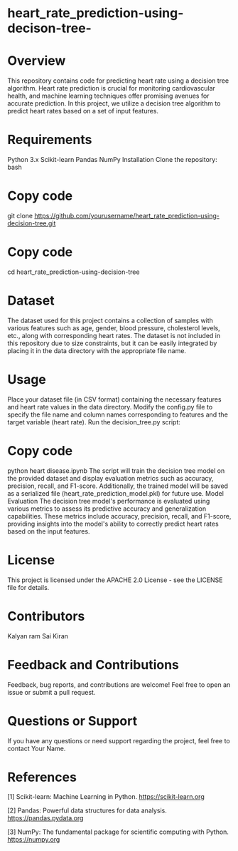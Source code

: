 # heart_rate_prediction-using-decison-tree-
# Overview
This repository contains code for predicting heart rate using a decision tree algorithm. Heart rate prediction is crucial for monitoring cardiovascular health, and machine learning techniques offer promising avenues for accurate prediction. In this project, we utilize a decision tree algorithm to predict heart rates based on a set of input features.

# Requirements
Python 3.x
Scikit-learn
Pandas
NumPy
Installation
Clone the repository:
bash
# Copy code
git clone https://github.com/yourusername/heart_rate_prediction-using-decision-tree.git

# Copy code
cd heart_rate_prediction-using-decision-tree

# Dataset
The dataset used for this project contains a collection of samples with various features such as age, gender, blood pressure, cholesterol levels, etc., along with corresponding heart rates. The dataset is not included in this repository due to size constraints, but it can be easily integrated by placing it in the data directory with the appropriate file name.

# Usage
Place your dataset file (in CSV format) containing the necessary features and heart rate values in the data directory.
Modify the config.py file to specify the file name and column names corresponding to features and the target variable (heart rate).
Run the decision_tree.py script:
# Copy code
python heart disease.ipynb
The script will train the decision tree model on the provided dataset and display evaluation metrics such as accuracy, precision, recall, and F1-score.
Additionally, the trained model will be saved as a serialized file (heart_rate_prediction_model.pkl) for future use.
Model Evaluation
The decision tree model's performance is evaluated using various metrics to assess its predictive accuracy and generalization capabilities. These metrics include accuracy, precision, recall, and F1-score, providing insights into the model's ability to correctly predict heart rates based on the input features.

# License
This project is licensed under the APACHE 2.0 License - see the LICENSE file for details.

# Contributors
Kalyan ram
Sai Kiran


# Feedback and Contributions
Feedback, bug reports, and contributions are welcome! Feel free to open an issue or submit a pull request.

# Questions or Support
If you have any questions or need support regarding the project, feel free to contact Your Name.

# References
[1] Scikit-learn: Machine Learning in Python. https://scikit-learn.org

[2] Pandas: Powerful data structures for data analysis. https://pandas.pydata.org

[3] NumPy: The fundamental package for scientific computing with Python. https://numpy.org
